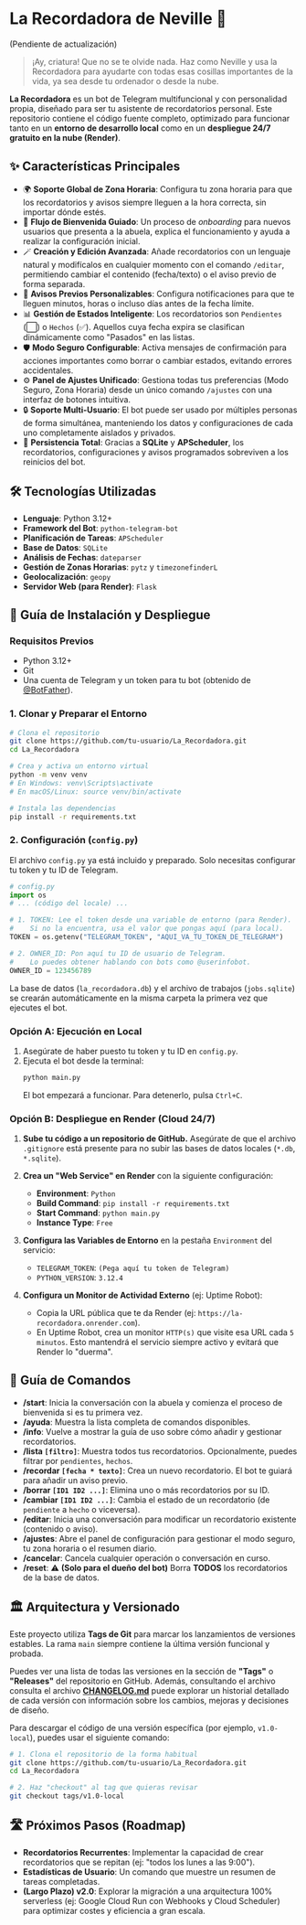 # La Recordadora de Neville 👵
(Pendiente de actualización)

> ¡Ay, criatura! Que no se te olvide nada. Haz como Neville y usa la Recordadora para ayudarte con todas esas cosillas importantes de la vida, ya sea desde tu ordenador o desde la nube.

**La Recordadora** es un bot de Telegram multifuncional y con personalidad propia, diseñado para ser tu asistente de recordatorios personal. Este repositorio contiene el código fuente completo, optimizado para funcionar tanto en un **entorno de desarrollo local** como en un **despliegue 24/7 gratuito en la nube (Render)**.

## ✨ Características Principales

-   🌍 **Soporte Global de Zona Horaria**: Configura tu zona horaria para que los recordatorios y avisos siempre lleguen a la hora correcta, sin importar dónde estés.
-   🚀 **Flujo de Bienvenida Guiado**: Un proceso de *onboarding* para nuevos usuarios que presenta a la abuela, explica el funcionamiento y ayuda a realizar la configuración inicial.
-   🪄 **Creación y Edición Avanzada**: Añade recordatorios con un lenguaje natural y modifícalos en cualquier momento con el comando `/editar`, permitiendo cambiar el contenido (fecha/texto) o el aviso previo de forma separada.
-   🔔 **Avisos Previos Personalizables**: Configura notificaciones para que te lleguen minutos, horas o incluso días antes de la fecha límite.
-   📊 **Gestión de Estados Inteligente**: Los recordatorios son `Pendientes` (⬜️) o `Hechos` (✅). Aquellos cuya fecha expira se clasifican dinámicamente como "Pasados" en las listas.
-   🛡️ **Modo Seguro Configurable**: Activa mensajes de confirmación para acciones importantes como borrar o cambiar estados, evitando errores accidentales.
-   ⚙️ **Panel de Ajustes Unificado**: Gestiona todas tus preferencias (Modo Seguro, Zona Horaria) desde un único comando `/ajustes` con una interfaz de botones intuitiva.
-   🔒 **Soporte Multi-Usuario**: El bot puede ser usado por múltiples personas de forma simultánea, manteniendo los datos y configuraciones de cada uno completamente aislados y privados.
-   💾 **Persistencia Total**: Gracias a **SQLite** y **APScheduler**, los recordatorios, configuraciones y avisos programados sobreviven a los reinicios del bot.

## 🛠️ Tecnologías Utilizadas

-   **Lenguaje**: Python 3.12+
-   **Framework del Bot**: `python-telegram-bot`
-   **Planificación de Tareas**: `APScheduler`
-   **Base de Datos**: `SQLite`
-   **Análisis de Fechas**: `dateparser`
-   **Gestión de Zonas Horarias**: `pytz` y `timezonefinderL`
-   **Geolocalización**: `geopy`
-   **Servidor Web (para Render)**: `Flask`

## 🚀 Guía de Instalación y Despliegue

### Requisitos Previos
-   Python 3.12+
-   Git
-   Una cuenta de Telegram y un token para tu bot (obtenido de [@BotFather](https://t.me/BotFather)).

### 1. Clonar y Preparar el Entorno
```bash
# Clona el repositorio
git clone https://github.com/tu-usuario/La_Recordadora.git
cd La_Recordadora

# Crea y activa un entorno virtual
python -m venv venv
# En Windows: venv\Scripts\activate
# En macOS/Linux: source venv/bin/activate

# Instala las dependencias
pip install -r requirements.txt
```

### 2. Configuración (`config.py`)
El archivo `config.py` ya está incluido y preparado. Solo necesitas configurar tu token y tu ID de Telegram.

```python
# config.py
import os
# ... (código del locale) ...

# 1. TOKEN: Lee el token desde una variable de entorno (para Render).
#    Si no la encuentra, usa el valor que pongas aquí (para local).
TOKEN = os.getenv("TELEGRAM_TOKEN", "AQUI_VA_TU_TOKEN_DE_TELEGRAM")

# 2. OWNER_ID: Pon aquí tu ID de usuario de Telegram.
#    Lo puedes obtener hablando con bots como @userinfobot.
OWNER_ID = 123456789
```
La base de datos (`la_recordadora.db`) y el archivo de trabajos (`jobs.sqlite`) se crearán automáticamente en la misma carpeta la primera vez que ejecutes el bot.

### Opción A: Ejecución en Local
1.  Asegúrate de haber puesto tu token y tu ID en `config.py`.
2.  Ejecuta el bot desde la terminal:
    ```bash
    python main.py
    ```
    El bot empezará a funcionar. Para detenerlo, pulsa `Ctrl+C`.

### Opción B: Despliegue en Render (Cloud 24/7)
1.  **Sube tu código a un repositorio de GitHub.** Asegúrate de que el archivo `.gitignore` está presente para no subir las bases de datos locales (`*.db`, `*.sqlite`).

2.  **Crea un "Web Service" en Render** con la siguiente configuración:
    *   **Environment**: `Python`
    *   **Build Command**: `pip install -r requirements.txt`
    *   **Start Command**: `python main.py`
    *   **Instance Type**: `Free`

3.  **Configura las Variables de Entorno** en la pestaña `Environment` del servicio:
    *   `TELEGRAM_TOKEN`: `(Pega aquí tu token de Telegram)`
    *   `PYTHON_VERSION`: `3.12.4`

4.  **Configura un Monitor de Actividad Externo** (ej: Uptime Robot):
    *   Copia la URL pública que te da Render (ej: `https://la-recordadora.onrender.com`).
    *   En Uptime Robot, crea un monitor `HTTP(s)` que visite esa URL cada `5 minutos`. Esto mantendrá el servicio siempre activo y evitará que Render lo "duerma".

## 📖 Guía de Comandos

-   **/start**: Inicia la conversación con la abuela y comienza el proceso de bienvenida si es tu primera vez.
-   **/ayuda**: Muestra la lista completa de comandos disponibles.
-   **/info**: Vuelve a mostrar la guía de uso sobre cómo añadir y gestionar recordatorios.
-   **/lista `[filtro]`**: Muestra todos tus recordatorios. Opcionalmente, puedes filtrar por `pendientes`, `hechos`.
-   **/recordar `[fecha * texto]`**: Crea un nuevo recordatorio. El bot te guiará para añadir un aviso previo.
-   **/borrar `[ID1 ID2 ...]`**: Elimina uno o más recordatorios por su ID.
-   **/cambiar `[ID1 ID2 ...]`**: Cambia el estado de un recordatorio (de `pendiente` a `hecho` o viceversa).
-   **/editar**: Inicia una conversación para modificar un recordatorio existente (contenido o aviso).
-   **/ajustes**: Abre el panel de configuración para gestionar el modo seguro, tu zona horaria o el resumen diario.
-   **/cancelar**: Cancela cualquier operación o conversación en curso.
-   **/reset**: ⚠️ **(Solo para el dueño del bot)** Borra **TODOS** los recordatorios de la base de datos.

## 🏛️ Arquitectura y Versionado

Este proyecto utiliza **Tags de Git** para marcar los lanzamientos de versiones estables. La rama `main` siempre contiene la última versión funcional y probada.

Puedes ver una lista de todas las versiones en la sección de **"Tags"** o **"Releases"** del repositorio en GitHub. Además, consultando el archivo consulta el archivo **[CHANGELOG.md](CHANGELOG.md)** puede explorar un historial detallado de cada versión con información sobre los cambios, mejoras y decisiones de diseño.

Para descargar el código de una versión específica (por ejemplo, `v1.0-local`), puedes usar el siguiente comando:
```bash
# 1. Clona el repositorio de la forma habitual
git clone https://github.com/tu-usuario/La_Recordadora.git
cd La_Recordadora

# 2. Haz "checkout" al tag que quieras revisar
git checkout tags/v1.0-local
```


## 🛣️ Próximos Pasos (Roadmap)

-   **Recordatorios Recurrentes**: Implementar la capacidad de crear recordatorios que se repitan (ej: "todos los lunes a las 9:00").
-   **Estadísticas de Usuario**: Un comando que muestre un resumen de tareas completadas.
-   **(Largo Plazo) v2.0**: Explorar la migración a una arquitectura 100% serverless (ej: Google Cloud Run con Webhooks y Cloud Scheduler) para optimizar costes y eficiencia a gran escala.
